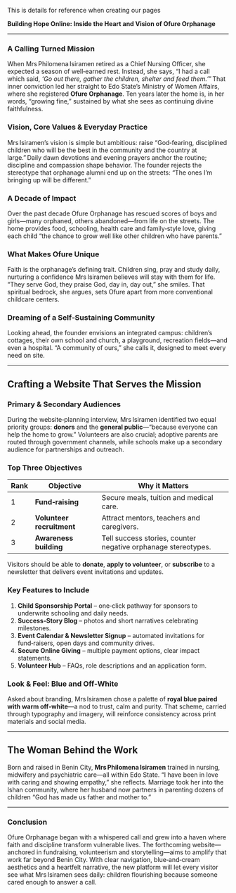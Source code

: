 This is details for reference when creating our pages

**Building Hope Online: Inside the Heart and Vision of Ofure Orphanage**

---

### A Calling Turned Mission  
When Mrs Philomena Isiramen retired as a Chief Nursing Officer, she expected a season of well‑earned rest. Instead, she says, “I had a call which said, *‘Go out there, gather the children, shelter and feed them.’*” That inner conviction led her straight to Edo State’s Ministry of Women Affairs, where she registered **Ofure Orphanage**. Ten years later the home is, in her words, “growing fine,” sustained by what she sees as continuing divine faithfulness.

### Vision, Core Values & Everyday Practice  
Mrs Isiramen’s vision is simple but ambitious: raise “God‑fearing, disciplined children who will be the best in the community and the country at large.” Daily dawn devotions and evening prayers anchor the routine; discipline and compassion shape behavior. The founder rejects the stereotype that orphanage alumni end up on the streets: “The ones I’m bringing up will be different.”

### A Decade of Impact  
Over the past decade Ofure Orphanage has rescued scores of boys and girls—many orphaned, others abandoned—from life on the streets. The home provides food, schooling, health care and family‑style love, giving each child “the chance to grow well like other children who have parents.”

### What Makes Ofure Unique  
Faith is the orphanage’s defining trait. Children sing, pray and study daily, nurturing a confidence Mrs Isiramen believes will stay with them for life. “They serve God, they praise God, day in, day out,” she smiles. That spiritual bedrock, she argues, sets Ofure apart from more conventional childcare centers.

### Dreaming of a Self‑Sustaining Community  
Looking ahead, the founder envisions an integrated campus: children’s cottages, their own school and church, a playground, recreation fields—and even a hospital. “A community of ours,” she calls it, designed to meet every need on site.

---

## Crafting a Website That Serves the Mission

### Primary & Secondary Audiences  
During the website‑planning interview, Mrs Isiramen identified two equal priority groups: **donors** and the **general public**—“because everyone can help the home to grow.” Volunteers are also crucial; adoptive parents are routed through government channels, while schools make up a secondary audience for partnerships and outreach.

### Top Three Objectives  

| Rank | Objective | Why it Matters |
|------|-----------|----------------|
| 1    | **Fund‑raising** | Secure meals, tuition and medical care. |
| 2    | **Volunteer recruitment** | Attract mentors, teachers and caregivers. |
| 3    | **Awareness building** | Tell success stories, counter negative orphanage stereotypes. |

Visitors should be able to **donate**, **apply to volunteer**, or **subscribe** to a newsletter that delivers event invitations and updates.

### Key Features to Include
1. **Child Sponsorship Portal** – one‑click pathway for sponsors to underwrite schooling and daily needs.  
2. **Success‑Story Blog** – photos and short narratives celebrating milestones.  
3. **Event Calendar & Newsletter Signup** – automated invitations for fund‑raisers, open days and community drives.  
4. **Secure Online Giving** – multiple payment options, clear impact statements.  
5. **Volunteer Hub** – FAQs, role descriptions and an application form.  

### Look & Feel: Blue and Off‑White  
Asked about branding, Mrs Isiramen chose a palette of **royal blue paired with warm off‑white**—a nod to trust, calm and purity. That scheme, carried through typography and imagery, will reinforce consistency across print materials and social media.

---

## The Woman Behind the Work

Born and raised in Benin City, **Mrs Philomena Isiramen** trained in nursing, midwifery and psychiatric care—all within Edo State. “I have been in love with caring and showing empathy,” she reflects. Marriage took her into the Ishan community, where her husband now partners in parenting dozens of children “God has made us father and mother to.”

---

### Conclusion  
Ofure Orphanage began with a whispered call and grew into a haven where faith and discipline transform vulnerable lives. The forthcoming website—anchored in fundraising, volunteerism and storytelling—aims to amplify that work far beyond Benin City. With clear navigation, blue‑and‑cream aesthetics and a heartfelt narrative, the new platform will let every visitor see what Mrs Isiramen sees daily: children flourishing because someone cared enough to answer a call.